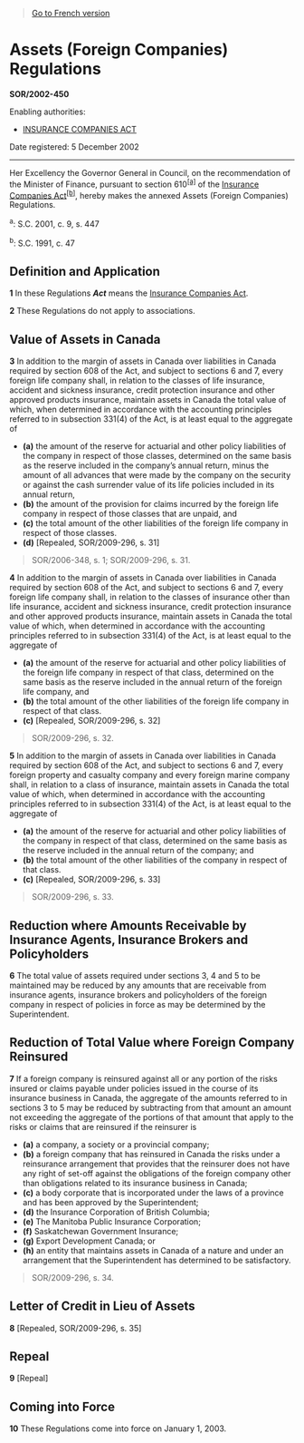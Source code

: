 > [Go to French version](/fr/Règlements/Décrets,%20ordonnances%20et%20règlements%20statutaires/2002/450.md)

# Assets (Foreign Companies) Regulations

**SOR/2002-450**

Enabling authorities: 
- [INSURANCE COMPANIES ACT](/en/Acts/Statutes%20of%20Canada/1991/c.%2047.md)

Date registered: 5 December 2002

----------

Her Excellency the Governor General in Council, on the recommendation of the Minister of Finance, pursuant to section 610<sup><a href='#footnotea_e'>[a]</a></sup> of the [Insurance Companies Act](/en/Acts/Statutes%20of%20Canada/1991/c.%2047.md)<sup><a href='#footnoteb_e'>[b]</a></sup>, hereby makes the annexed Assets (Foreign Companies) Regulations.

<a name='footnotea_e'><sup>a</sup></a>: S.C. 2001, c. 9, s. 447<br />

<a name='footnoteb_e'><sup>b</sup></a>: S.C. 1991, c. 47<br />




## Definition and Application


**1** In these Regulations ***Act*** means the [Insurance Companies Act](/en/Acts/Statutes%20of%20Canada/1991/c.%2047.md).



**2** These Regulations do not apply to associations.




## Value of Assets in Canada


**3** In addition to the margin of assets in Canada over liabilities in Canada required by section 608 of the Act, and subject to sections 6 and 7, every foreign life company shall, in relation to the classes of life insurance, accident and sickness insurance, credit protection insurance and other approved products insurance, maintain assets in Canada the total value of which, when determined in accordance with the accounting principles referred to in subsection 331(4) of the Act, is at least equal to the aggregate of
- **(a)** the amount of the reserve for actuarial and other policy liabilities of the company in respect of those classes, determined on the same basis as the reserve included in the company’s annual return, minus the amount of all advances that were made by the company on the security or against the cash surrender value of its life policies included in its annual return,
- **(b)** the amount of the provision for claims incurred by the foreign life company in respect of those classes that are unpaid, and
- **(c)** the total amount of the other liabilities of the foreign life company in respect of those classes.
- **(d)** [Repealed, SOR/2009-296, s. 31]
> SOR/2006-348, s. 1; SOR/2009-296, s. 31.




**4** In addition to the margin of assets in Canada over liabilities in Canada required by section 608 of the Act, and subject to sections 6 and 7, every foreign life company shall, in relation to the classes of insurance other than life insurance, accident and sickness insurance, credit protection insurance and other approved products insurance, maintain assets in Canada the total value of which, when determined in accordance with the accounting principles referred to in subsection 331(4) of the Act, is at least equal to the aggregate of
- **(a)** the amount of the reserve for actuarial and other policy liabilities of the foreign life company in respect of that class, determined on the same basis as the reserve included in the annual return of the foreign life company, and
- **(b)** the total amount of the other liabilities of the foreign life company in respect of that class.
- **(c)** [Repealed, SOR/2009-296, s. 32]
> SOR/2009-296, s. 32.




**5** In addition to the margin of assets in Canada over liabilities in Canada required by section 608 of the Act, and subject to sections 6 and 7, every foreign property and casualty company and every foreign marine company shall, in relation to a class of insurance, maintain assets in Canada the total value of which, when determined in accordance with the accounting principles referred to in subsection 331(4) of the Act, is at least equal to the aggregate of
- **(a)** the amount of the reserve for actuarial and other policy liabilities of the company in respect of that class, determined on the same basis as the reserve included in the annual return of the company; and
- **(b)** the total amount of the other liabilities of the company in respect of that class.
- **(c)** [Repealed, SOR/2009-296, s. 33]
> SOR/2009-296, s. 33.





## Reduction where Amounts Receivable by Insurance Agents, Insurance Brokers and Policyholders


**6** The total value of assets required under sections 3, 4 and 5 to be maintained may be reduced by any amounts that are receivable from insurance agents, insurance brokers and policyholders of the foreign company in respect of policies in force as may be determined by the Superintendent.




## Reduction of Total Value where Foreign Company Reinsured


**7** If a foreign company is reinsured against all or any portion of the risks insured or claims payable under policies issued in the course of its insurance business in Canada, the aggregate of the amounts referred to in sections 3 to 5 may be reduced by subtracting from that amount an amount not exceeding the aggregate of the portions of that amount that apply to the risks or claims that are reinsured if the reinsurer is
- **(a)** a company, a society or a provincial company;
- **(b)** a foreign company that has reinsured in Canada the risks under a reinsurance arrangement that provides that the reinsurer does not have any right of set-off against the obligations of the foreign company other than obligations related to its insurance business in Canada;
- **(c)** a body corporate that is incorporated under the laws of a province and has been approved by the Superintendent;
- **(d)** the Insurance Corporation of British Columbia;
- **(e)** The Manitoba Public Insurance Corporation;
- **(f)** Saskatchewan Government Insurance;
- **(g)** Export Development Canada; or
- **(h)** an entity that maintains assets in Canada of a nature and under an arrangement that the Superintendent has determined to be satisfactory.
> SOR/2009-296, s. 34.





## Letter of Credit in Lieu of Assets


**8** [Repealed, SOR/2009-296, s. 35]




## Repeal


**9** [Repeal]




## Coming into Force


**10** These Regulations come into force on January 1, 2003.


